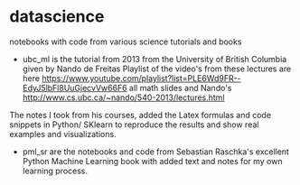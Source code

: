 # datascience
notebooks with code from various science tutorials and books

- ubc_ml is the tutorial from 2013 from the University of British Columbia given by Nando de Freitas
Playlist of the video's from these lectures are here
https://www.youtube.com/playlist?list=PLE6Wd9FR--EdyJ5lbFl8UuGjecvVw66F6
all math slides and Nando's 
http://www.cs.ubc.ca/~nando/540-2013/lectures.html

The notes I took from his courses, added the Latex formulas and code snippets in Python/ SKlearn to reproduce the results and show real examples and visualizations.

- pml_sr are the notebooks and code from Sebastian Raschka's excellent Python Machine Learning book with added text and notes for my own learning process. 


